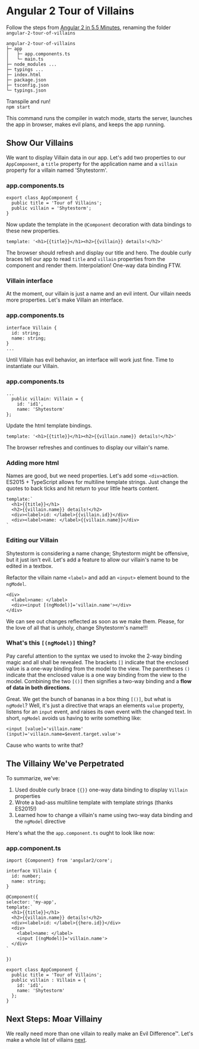 Angular 2 Tour of Villains
==========================

Follow the steps from [Angular 2 in 5.5 Minutes](angular-2-in-5-minutes.md), renaming the folder `angular-2-tour-of-villains`
```
angular-2-tour-of-villains
├─ app
│   ├─ app.components.ts
│   └─ main.ts
├─ node_modules ...
├─ typings ...
├─ index.html
├─ package.json
├─ tsconfig.json
└─ typings.json
```

Transpile and run!  
`npm start`

This command runs the compiler in watch mode, starts the server, launches the app in browser, makes evil plans, and keeps the app running.

## Show Our Villains
We want to display Villain data in our app.
Let's add two properties to our `AppComponent`, a `title` property for the application name and a `villain` property for a villain named 'Shytestorm'.

### app.components.ts
```
export class AppComponent {
  public title = 'Tour of Villains';
  public villain = 'Shytestorm';
}
```

Now update the template in the `@Component` decoration with data bindings to these new properties.
```
template: '<h1>{{title}}</h1><h2>{{villain}} details!</h2>'
```
The browser should refresh and display our title and hero.
The double curly braces tell our app to read `title` and `villain` properties from the component and render them. Interpolation! One-way data binding FTW.

### Villain interface
At the moment, our villain is just a name and an evil intent. Our villain needs more properties. Let's make Villain an interface.

### app.components.ts
```
interface Villain {
  id: string;
  name: string;
}
...
```

Until Villain has evil behavior, an interface will work just fine. Time to instantiate our Villain.

### app.components.ts
```
...
  public villain: Villain = {
    id: 'id1',
    name: 'Shytestorm'
};
```
Update the html template bindings.
```
template: '<h1>{{title}}</h1><h2>{{villain.name}} details!</h2>'
```
The browser refreshes and continues to display our villain's name.
### Adding more html
Names are good, but we need properties. Let's add some `<div>`action. ES2015 + TypeScript allows for multiline template strings. Just change the quotes to back ticks and hit return to your little hearts content.
```
template:`
  <h1>{{title}}</h1>
  <h2>{{villain.name}} details!</h2>
  <div><label>id: </label>{{villain.id}}</div>
  <div><label>name: </label>{{villain.name}}</div>
`
```

### Editing our Villain
Shytestorm is considering a name change; Shytestorm might be offensive, but it just isn't evil. Let's add a feature to allow our villain's name to be edited in a textbox.

Refactor the villain name `<label>` and add an `<input>` element bound to the `ngModel`.

```
<div>
  <label>name: </label>
  <div><input [(ngModel)]='villain.name'></div>
</div>
```

We can see out changes reflected as soon as we make them. Please, for the love of all that is unholy, change Shytestorm's name!!!

### What's this `[(ngModel)]` thing?

Pay careful attention to the syntax we used to invoke the 2-way binding magic and all shall be revealed. The brackets `[]` indicate that the enclosed value is a one-way binding from the model to the view. The parentheses `()` indicate that the enclosed value is a one way binding from the view to the model. Combining the two `[()]` then signifies a two-way binding and a **flow of data in both directions**.

Great. We get the bunch of bananas in a box thing `[()]`, but what is `ngModel`? Well, it's just a directive that wraps an elements `value` property, listens for an `input` event, and raises its own event with the changed text. In short, `ngModel` avoids us having to write something like:
```
<input [value]='villain.name' (input)='villain.name=$event.target.value'>
```
Cause who wants to write that?

## The Villainy We've Perpetrated
To summarize, we've:
1. Used double curly brace `{{}}` one-way data binding to display `Villain` properties
2. Wrote a bad-ass multiline template with template strings (thanks ES2015!)
3. Learned how to change a villain's name using two-way data binding and the `ngModel` directive

Here's what the the `app.component.ts` ought to look like now:
### app.component.ts
```
import {Component} from 'angular2/core';

interface Villain {
  id: number;
  name: string;
}

@Component({
selector: 'my-app',
template:`
  <h1>{{title}}</h1>
  <h2>{{villain.name}} details!</h2>
  <div><label>id: </label>{{hero.id}}</div>
  <div>
    <label>name: </label>
    <input [(ngModel)]='villain.name'>
  </div>
`

})

export class AppComponent {
  public title = 'Tour of Villains';
  public villain : Villain = {
    id: 'id1',
    name: 'Shytestorm'
  };
}

```

## Next Steps: Moar Villainy
We really need more than one villain to really make an Evil Difference™. Let's make a whole list of villains [next](angular-2-moar-villains.md).
